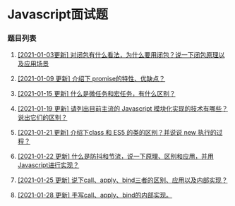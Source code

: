 # Javascript面试题

### 题目列表

1. [[2021-01-03更新] 对闭包有什么看法，为什么要用闭包？说一下闭包原理以及应用场景](https://github.com/Jeddy-2020/front-end-every-code-interview/issues/3)

2. [[2021-01-09 更新] 介绍下 promise的特性、优缺点？](https://github.com/Jeddy-2020/front-end-every-code-interview/issues/9)

3. [[2021-01-15 更新] 什么是微任务和宏任务，有什么区别？](https://github.com/Jeddy-2020/front-end-every-code-interview/issues/12)

4. [[2021-01-19 更新] 请列出目前主流的 Javascript 模块化实现的技术有哪些？ 说出它们的区别？](https://github.com/Jeddy-2020/front-end-every-code-interview/issues/14)

5. [[2021-01-21 更新] 介绍下class 和 ES5 的类的区别？并说说 new 执行的过程？](https://github.com/Jeddy-2020/front-end-every-code-interview/issues/15)

6. [[2021-01-22 更新] 什么是防抖和节流，说一下原理、区别和应用，并用Javascript进行实现？](https://github.com/Jeddy-2020/front-end-every-code-interview/issues/16)

7. [[2021-01-25 更新] 说下call、apply、bind三者的区别、应用以及内部实现？](https://github.com/Jeddy-2020/front-end-every-code-interview/issues/17)

8. [[2021-01-28 更新] 手写call、apply、bind的内部实现。](https://github.com/Jeddy-2020/front-end-every-code-interview/issues/18)

   

